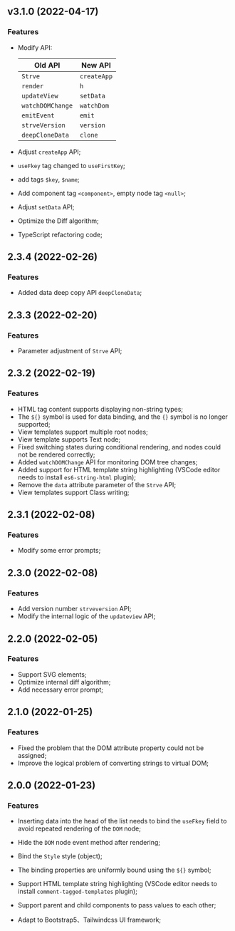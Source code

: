 ## v3.1.0 (2022-04-17)

### Features

- Modify API:

  | Old API          | New API     |
  | ---------------- | ----------- |
  | `Strve`          | `createApp` |
  | `render`         | `h`         |
  | `updateView`     | `setData`   |
  | `watchDOMChange` | `watchDom`  |
  | `emitEvent`      | `emit`      |
  | `strveVersion`   | `version`   |
  | `deepCloneData`  | `clone`     |

- Adjust `createApp` API;
- `useFkey` tag changed to `useFirstKey`;
- add tags `$key`, `$name`;
- Add component tag `<component>`, empty node tag `<null>`;
- Adjust `setData` API;
- Optimize the Diff algorithm;
- TypeScript refactoring code;

## 2.3.4 (2022-02-26)

### Features

- Added data deep copy API `deepCloneData`;

## 2.3.3 (2022-02-20)

### Features

- Parameter adjustment of `Strve` API;

## 2.3.2 (2022-02-19)

### Features

- HTML tag content supports displaying non-string types;
- The `${}` symbol is used for data binding, and the `{}` symbol is no longer supported;
- View templates support multiple root nodes;
- View template supports Text node;
- Fixed switching states during conditional rendering, and nodes could not be rendered correctly;
- Added `watchDOMChange` API for monitoring DOM tree changes;
- Added support for HTML template string highlighting (VSCode editor needs to install `es6-string-html` plugin);
- Remove the `data` attribute parameter of the `Strve` API;
- View templates support Class writing;

## 2.3.1 (2022-02-08)

### Features

- Modify some error prompts;

## 2.3.0 (2022-02-08)

### Features

- Add version number `strveversion` API;
- Modify the internal logic of the `updateview` API;

## 2.2.0 (2022-02-05)

### Features

- Support SVG elements;
- Optimize internal diff algorithm;
- Add necessary error prompt;

## 2.1.0 (2022-01-25)

### Features

- Fixed the problem that the DOM attribute property could not be assigned;
- Improve the logical problem of converting strings to virtual DOM;

## 2.0.0 (2022-01-23)

### Features

- Inserting data into the head of the list needs to bind the `useFkey` field to avoid repeated rendering of the `DOM` node;

- Hide the `DOM` node event method after rendering;
- Bind the `Style` style (object);
- The binding properties are uniformly bound using the `${}` symbol;
- Support HTML template string highlighting (VSCode editor needs to install `comment-tagged-templates` plugin);
- Support parent and child components to pass values to each other;

- Adapt to Bootstrap5、Tailwindcss UI framework;
